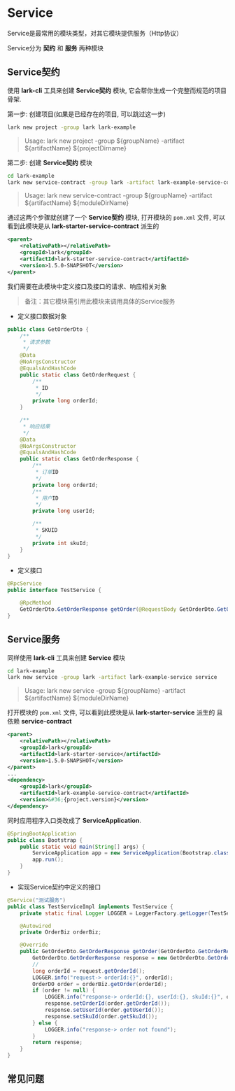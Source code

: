 # Service

Service是最常用的模块类型，对其它模块提供服务（Http协议）

Service分为 **契约** 和 **服务** 两种模块

## Service契约

使用 **lark-cli** 工具来创建 **Service契约** 模块, 它会帮你生成一个完整而规范的项目骨架.

第一步: 创建项目(如果是已经存在的项目, 可以跳过这一步)

```bash
lark new project -group lark lark-example
```
> Usage: lark new project -group ${groupName} -artifact ${artifactName} ${projectDirname}

第二步: 创建 **Service契约** 模块

```bash
cd lark-example
lark new service-contract -group lark -artifact lark-example-service-contract service-contract
```
> Usage: lark new service-contract -group ${groupName} -artifact ${artifactName} ${moduleDirName}

通过这两个步骤就创建了一个 **Service契约** 模块, 打开模块的 `pom.xml` 文件, 可以看到此模块是从 **lark-starter-service-contract** 派生的

```xml
<parent>
    <relativePath></relativePath>
    <groupId>lark</groupId>
    <artifactId>lark-starter-service-contract</artifactId>
    <version>1.5.0-SNAPSHOT</version>
</parent>
```

我们需要在此模块中定义接口及接口的请求、响应相关对象

> 备注：其它模块需引用此模块来调用具体的Service服务

* 定义接口数据对象

```java
public class GetOrderDto {
    /**
     * 请求参数
     */
    @Data
    @NoArgsConstructor
    @EqualsAndHashCode
    public static class GetOrderRequest {
        /**
         * ID
         */
        private long orderId;
    }

    /**
     * 响应结果
     */
    @Data
    @NoArgsConstructor
    @EqualsAndHashCode
    public static class GetOrderResponse {
        /**
         * 订单ID
         */
        private long orderId;
        /**
         * 用户ID
         */
        private long userId;

        /**
         * SKUID
         */
        private int skuId;
    }
}
```

* 定义接口

```java
@RpcService
public interface TestService {

    @RpcMethod
    GetOrderDto.GetOrderResponse getOrder(@RequestBody GetOrderDto.GetOrderRequest request);
}
```

## Service服务
同样使用 **lark-cli** 工具来创建 **Service** 模块

```bash
cd lark-example
lark new service -group lark -artifact lark-example-service service
```
> Usage: lark new service -group ${groupName} -artifact ${artifactName} ${moduleDirName}

打开模块的 `pom.xml` 文件, 可以看到此模块是从 **lark-starter-service** 派生的 且 依赖 **service-contract**

```xml
<parent>
    <relativePath></relativePath>
    <groupId>lark</groupId>
    <artifactId>lark-starter-service</artifactId>
    <version>1.5.0-SNAPSHOT</version>
</parent>
...
<dependency>
    <groupId>lark</groupId>
    <artifactId>lark-example-service-contract</artifactId>
    <version>&#36;{project.version}</version>
</dependency>
```

同时应用程序入口类改成了 **ServiceApplication**.

```java
@SpringBootApplication
public class Bootstrap {
    public static void main(String[] args) {
        ServiceApplication app = new ServiceApplication(Bootstrap.class);
        app.run();
    }
}
```

* 实现Service契约中定义的接口

```java
@Service("测试服务")
public class TestServiceImpl implements TestService {
    private static final Logger LOGGER = LoggerFactory.getLogger(TestServiceImpl.class);

    @Autowired
    private OrderBiz orderBiz;

    @Override
    public GetOrderDto.GetOrderResponse getOrder(GetOrderDto.GetOrderRequest request) {
        GetOrderDto.GetOrderResponse response = new GetOrderDto.GetOrderResponse();
        //
        long orderId = request.getOrderId();
        LOGGER.info("request-> orderId:{}", orderId);
        OrderDO order = orderBiz.getOrder(orderId);
        if (order != null) {
            LOGGER.info("response-> orderId:{}, userId:{}, skuId:{}", order.getOrderId(), order.getUserId(), order.getSkuId());
            response.setOrderId(order.getOrderId());
            response.setUserId(order.getUserId());
            response.setSkuId(order.getSkuId());
        } else {
            LOGGER.info("response-> order not found");
        }
        return response;
    }
}
```

## 常见问题